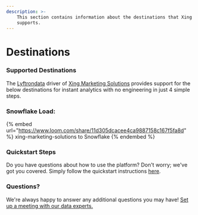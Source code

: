 ```yaml
---
description: >-
    This section contains information about the destinations that Xing Marketing Solutions
    supports.
---
```


# Destinations

### Supported Destinations

The [Lyftrondata](https://www.lyftrondata.com/) driver of [Xing Marketing Solutions](https://www.lyftrondata.com/integration/xing-marketing-solutions/) provides support for the below destinations for instant analytics with no engineering in just 4 simple steps.

### Snowflake Load:

{% embed url="https://www.loom.com/share/11d305dcacee4ca9887158c167f5fa8d" %}
xing-marketing-solutions to Snowflake
{% endembed %}

### Quickstart Steps

Do you have questions about how to use the platform? Don't worry; we've got you covered. Simply follow the quickstart instructions [here](../../../quickstart-steps.md).

### Questions? <a href="#questions" id="questions"></a>

We're always happy to answer any additional questions you may have! [Set up a meeting with our data experts.](https://www.lyftrondata.com/book-a-meeting/)
